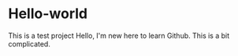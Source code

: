 # Hello-world
This is a test project
Hello, I'm new here to learn Github.
This is a bit complicated. 
